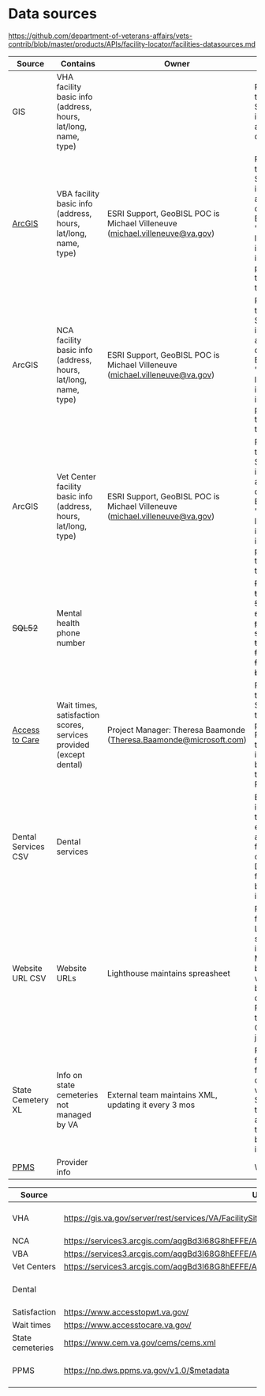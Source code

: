 # Data sources

https://github.com/department-of-veterans-affairs/vets-contrib/blob/master/products/APIs/facility-locator/facilities-datasources.md

| **Source** | **Contains** | **Owner** | **Notes** |
| --- | --- |--- | --- |
| GIS | VHA facility basic info (address, hours, lat/long, name, type) | | Pulled daily through a Sidekiq job into the vets-api Postgres database |
| [ArcGIS](https://github.com/department-of-veterans-affairs/va.gov-team/blob/master/products/facilities/facility-locator/research/discovery-sprints/data-sources/arcgis-data-discovery.md)  | VBA facility basic info (address, hours, lat/long, name, type) | ESRI Support, GeoBISL POC is Michael Villeneuve (michael.villeneuve@va.gov) | Pulled daily through a Sidekiq job into the vets-api Postgres database. Backed by a "Facility locator" table in CDW with information provided by the VSSC team. |  
| ArcGIS | NCA facility basic info (address, hours, lat/long, name, type) | ESRI Support, GeoBISL POC is Michael Villeneuve (michael.villeneuve@va.gov)  | Pulled daily through a Sidekiq job into the vets-api Postgres database. Backed by a "Facility locator" table in CDW with information provided by the VSSC team. |  
| ArcGIS | Vet Center facility basic info (address, hours, lat/long, type) | ESRI Support, GeoBISL POC is Michael Villeneuve (michael.villeneuve@va.gov) | Pulled daily through a Sidekiq job into the vets-api Postgres database. Backed by a "Facility locator" table in CDW with information provided by the VSSC team. |  
| ~~SQL52~~ | Mental health phone number |  | ~~Pulled daily through a Sidekiq job after the GIS pull and stitched into the services for VHA facilities in base_facilities.~~| (_per Jeff Dunn, this work was not completed_)
| [Access to Care](https://github.com/department-of-veterans-affairs/va.gov-team/blob/master/products/facilities/facility-locator/research/discovery-sprints/data-sources/vha-data-source.md) | Wait times, satisfaction scores, services provided (except dental) | Project Manager: Theresa Baamonde (Theresa.Baamonde@microsoft.com) | Pulled daily through a Sidekiq job, temporarily placed in Redis, and then stitched into base_facilities table in Postgres. |
| Dental Services CSV | Dental services | | Built from information in the old ArcGIS endpoint about which facilities offered Dental. In the future, this will be integrated into the CMS |
| Website URL CSV| Website URLs | Lighthouse maintains spreasheet | Pulled daily from Lighthouse spreadsheet into vets-api. Merged daily by Sidekiq with base_facilities data in Postgres after the GIS/ArcGIS jobs run | |
| State Cemetery XL | Info on state cemeteries not managed by VA | External team maintains XML, updating it every 3 mos | Pulled daily from an XML file that is checked into vets-api. Sidekiq transforms and inserts the data into base_facilities in Postgres. |
| [PPMS](https://github.com/department-of-veterans-affairs/va.gov-team/blob/master/products/facilities/facility-locator/research/discovery-sprints/ppms-data-discovery.md) | Provider info | | Web service | 

| **Source** | **URL** | **Access** |
| --- | --- | --- |
| VHA |  https://gis.va.gov/server/rest/services/VA/FacilitySitePoint_VHA/FeatureServer/0 | VA Network Access |
| NCA |  https://services3.arcgis.com/aqgBd3l68G8hEFFE/ArcGIS/rest/services/NCA_Facilities/FeatureServer/0 | Public |
| VBA |  https://services3.arcgis.com/aqgBd3l68G8hEFFE/ArcGIS/rest/services/VBA_Facilities/FeatureServer/0 | Public |
| Vet Centers |  https://services3.arcgis.com/aqgBd3l68G8hEFFE/ArcGIS/rest/services/VHA_VetCenters/FeatureServer/0 | Public |
| Dental | | VA Network Access |
| Satisfaction | https://www.accesstopwt.va.gov/ | Public |
| Wait times | https://www.accesstocare.va.gov/ | Public |
| State cemeteries | https://www.cem.va.gov/cems/cems.xml | Public |
| PPMS| https://np.dws.ppms.va.gov/v1.0/$metadata | VA Network Access | 
